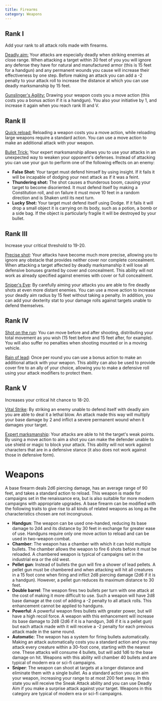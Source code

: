 ```yaml
---
title: Firearms
category: Weapons
---
```


## Rank I

Add your rank to all attack rolls made with firearms.

<u>Deadly aim:</u> Your attacks are especially deadly when striking enemies at close range. When attacking a target within 30 feet of you you will ignore any defense they have for natural and manufactured armor (this is 15 feet for a handgun) and any permanent wounds you cause will increase their effectiveness by one step. Before making an attack you can add a -2 penalty to your attack roll to increase the distance at which you can use deadly marksmanship by 15 feet.

<u>Gunslinger's Agility:</u> Drawing your weapon costs you a move action (this costs you a bonus action if it is a handgun). You also your initiative by 1, and increase it again when you reach rank III and V.

## Rank II

<u>Quick reload:</u> Reloading a weapon costs you a move action, while reloading large weapons require a standard action. You can use a move action to make an additional attack with your weapon.

<u>Bullet Trick:</u> Your expert marksmanship allows you to use your attacks in an unexpected way to weaken your opponent's defenses. Instead of attacking you can use your gun to perform one of the following effects on an enemy:

- **False Shot:** Your target must defend himself by using insight. If it fails it will be incapable of dodging your next attack as if it was a feint.
- **Thundering shot:** The shot causes a thunderous boom, causing your target to become disoriented. It must defend itself by making a Constitution roll, and on failure it must move 10 feet in a random direction and is Shaken until its next turn.
- **Lucky Shot:** Your target must defend itself using Dodge. If it fails it will drop a small object it is carrying on its body, such as a potion, a bomb or a side bag. If the object is particularly fragile it will be destroyed by your bullet.

## Rank III

Increase your critical threshold to 19-20.

<u>Precise shot</u>: Your attacks have become much more precise, allowing you to ignore any obstacle that provides neither cover nor complete concealment. When attacking a target affected by deadly marksmanship it will lose all defensive bonuses granted by cover and concealment. This ability will not work as already specified against enemies with cover or full concealment.

<u>Sniper's Eye</u>: By carefully aiming your attacks you are able to fire deadly shots at even more distant enemies. You can use a move action to increase your deadly aim radius by 15 feet without taking a penalty. In addition, you can add your dexterity stat to your damage rolls against targets unable to defend themselves.

## Rank IV

<u>Shot on the run</u>: You can move before and after shooting, distributing your total movement as you wish (15 feet before and 15 feet after, for example). You will also suffer no penalties when shooting mounted or in a moving vehicle.

<u>Rain of lead</u>: Once per round you can use a bonus action to make an additional attack with your weapon. This ability can also be used to provide cover fire to an ally of your choice, allowing you to make a defensive roll using your attack modifiers to protect them. 

## Rank V

Increases your critical hit chance to 18-20.

<u>Vital Strike</u>: By striking an enemy unable to defend itself with deadly aim you are able to deal it a lethal blow. An attack made this way will multiply your base damage by 2 and inflict a severe permanent wound when it damages your target.

<u>Expert marksmanship</u>: Your attacks are able to hit the target's weak points. By using a move action to aim a shot you can make the defender unable to use shield or magic to block your attack. This ability will not work against characters that are in a defensive stance (it also does not work against those in defensive form). 

# Weapons

A base firearm deals 2d6 piercing damage, has an average range of 90 feet, and takes a standard action to reload. This weapon is made for campaigns set in the renaissance era, but is also suitable for more modern campaigns with appropriate upgrades. A base firearm can be modified with the following traits to give rise to all kinds of related weapons as long as the characteristics chosen are not incongruous.

- **Handgun**: The weapon can be used one-handed, reducing its base damage to 2d4 and its distance by 30 feet in exchange for greater ease of use. Handguns require only one move action to reload and can be used in two-weapon combat.
- **Chamber**: The weapon has a chamber with which it can hold multiple bullets. The chamber allows the weapon to fire 6 shots before it must be reloaded. A chambered weapon is typical of campaigns set in the industrial era or the old west. 
- **Pellet gun**: Instead of bullets the gun will fire a shower of lead pellets. A pellet gun must be chambered and when attacking will hit all creatures in a 15 foot cone when firing and inflict 2d8 piercing damage (2d6 if it is a handgun). However, a pellet gun reduces its maximum distance to 30 feet.
- **Double barrel**: The weapon fires two bullets per turn with one attack at the cost of making it more difficult to use. Such a weapon will have 2d8 base damage at the cost of adding a -2 penalty to all attack rolls. This enhancement cannot be applied to handguns.
- **Powerful**: A powerful weapon fires bullets with greater power, but will have a high recoil force. A weapon with this enhancement will increase its base damage to 2d8 (2d6 if it is a handgun, 3d6 if it is a pellet gun) but each attack made with it will receive a -2 penalty for each previous attack made in the same round.
- **Automatic**: The weapon has a system for firing bullets automatically. Making an attack automatically costs you a standard action and you may attack every creature within a 30-foot cone, starting with the nearest one. These attacks will consume 4 bullets, but will add 1d6 to the base damage on hit. Weapons with this ability will chamber 40 bullets and are typical of modern era or sci-fi campaigns.
- **Sniper**: The weapon can shoot at targets at a longer distance and eliminate them with a single bullet. As a standard action you can aim your weapon, increasing your range to at most 200 feet away. In this state you will receive the Sneak Attack ability and you can use Deadly Aim if you make a surprise attack against your target. Weapons in this category are typical of modern era or sci-fi campaigns.